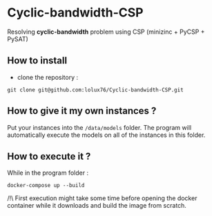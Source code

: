 # Cyclic-bandwidth-CSP

Resolving **cyclic-bandwidth** problem using CSP (minizinc + PyCSP + PySAT)

## How to install

 - clone the repository :
 ```
 git clone git@github.com:lolux76/Cyclic-bandwidth-CSP.git
 ```
 
## How to give it my own instances ?
Put your instances into the `/data/models` folder. The program will automatically execute the models on all of the instances in this folder.

## How to execute it ?

While in the program folder :

```
docker-compose up --build
```

/!\ First execution might take some time before opening the docker container while it downloads and build the image from scratch.